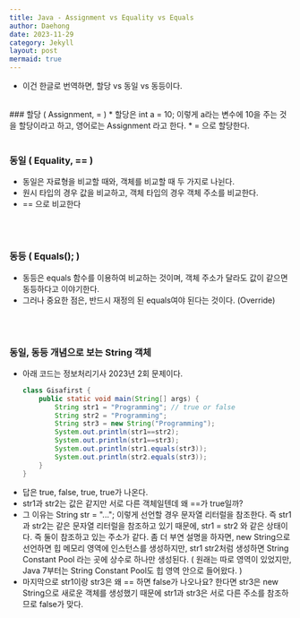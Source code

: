 ```yaml
---
title: Java - Assignment vs Equality vs Equals
author: Daehong
date: 2023-11-29
category: Jekyll
layout: post
mermaid: true
---
```


* 이건 한글로 번역하면, 할당 vs 동일 vs 동등이다.

<br>
### 할당 ( Assignment, = )
* 할당은 int a = 10; 이렇게 a라는 변수에 10을 주는 것을 할당이라고 하고, 영어로는 Assignment 라고 한다.
* = 으로 할당한다.

<br>
<br>

### 동일 ( Equality, == )
* 동일은 자료형을 비교할 때와, 객체를 비교할 때 두 가지로 나뉜다.
* 원시 타입의 경우 값을 비교하고, 객체 타입의 경우 객체 주소를 비교한다.
* == 으로 비교한다

<br>
<br>

### 동등 ( Equals(); )
* 동등은 equals 함수를 이용하여 비교하는 것이며, 객체 주소가 달라도 값이 같으면 동등하다고 이야기한다.
* 그러나 중요한 점은, 반드시 재정의 된 equals여야 된다는 것이다. (Override)

<br>
<br>

### 동일, 동등 개념으로 보는 String 객체
* 아래 코드는 정보처리기사 2023년 2회 문제이다.
	```java
	class Gisafirst {
		public static void main(String[] args) {
			String str1 = "Programming"; // true or false
			String str2 = "Programming";
			String str3 = new String("Programming");
			System.out.println(str1==str2);
			System.out.println(str1==str3);
			System.out.println(str1.equals(str3));
			System.out.println(str2.equals(str3));
		}
	}
	```
* 답은 true, false, true, true가 나온다.
* str1과 str2는 값은 같지만 서로 다른 객체일텐데 왜 ==가 true일까?
* 그 이유는 String str = "..."; 이렇게 선언할 경우 문자열 리터럴을 참조한다. 즉 str1과 str2는 같은 문자열 리터럴을 참조하고 있기 때문에, str1 = str2 와 같은 상태이다. 즉 둘이 참조하고 있는 주소가 같다. 좀 더 부연 설명을 하자면, new String으로 선언하면 힙 메모리 영역에 인스턴스를 생성하지만, str1 str2처럼 생성하면 String Constant Pool 라는 곳에 상수로 하나만 생성된다. ( 원래는 따로 영역이 있었지만, Java 7부터는 String Constant Pool도 힙 영역 안으로 들어왔다. )
* 마지막으로 str1이랑 str3은 왜 == 하면 false가 나오나요? 한다면 str3은 new String으로 새로운 객체를 생성했기 때문에 str1과 str3은 서로 다른 주소를 참조하므로 false가 맞다.
<br>
<br>
<br>
<br>
<br>